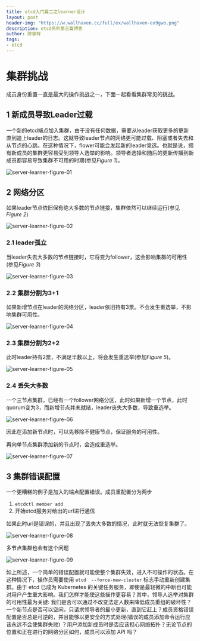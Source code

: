 ```yaml
---
title: etcd入门篇二之learner设计
layout: post
header-img: "https://w.wallhaven.cc/full/ex/wallhaven-ex9gwo.png"
description: etcd系列第三篇博客
author: 陈家辉
tags:
- etcd
---
```


# 集群挑战

成员身份重置一直是最大的操作挑战之一，下面一起看看集群常见的挑战。

## 1 新成员导致Leader过载

一个新的etcd端点加入集群，由于没有任何数据，需要从leader获取更多的更新直到追上leader的日志。这就导致leader节点的网络更可能过载、阻塞或者失去和从节点的心跳。在这种情况下，flower可能会发起新的leader竞选。也就是说，拥有新成员的集群更容易受到领导人选举的影响。领导者选择和随后的更新传播到新成员都容易导致集群不可用的时期(参见*Figure 1*)。

![server-learner-figure-01](https://cdn.jsdelivr.net/gh/CJH876492153/picture@main/server-learner-figure-01.png)

## 2 网络分区

如果leader节点依旧保有绝大多数的节点链接，集群依然可以继续运行(参见 *Figure 2*)

![server-learner-figure-02](https://cdn.jsdelivr.net/gh/CJH876492153/picture@main/server-learner-figure-02.png)

### 2.1 leader孤立

当leader失去大多数的节点链接时，它将变为follower，这会影响集群的可用性(参见*Figure 3*)

![server-learner-figure-03](https://cdn.jsdelivr.net/gh/CJH876492153/picture@main/server-learner-figure-03.png)

### 2.2 集群分割为3+1

如果新增节点在leader的网络分区，leader依旧持有3票。不会发生重选举，不影响集群可用性。

![server-learner-figure-04](https://cdn.jsdelivr.net/gh/CJH876492153/picture@main/server-learner-figure-04.png)

### 2.3 集群分割为2+2

此时leader持有2票，不满足半数以上，将会发生重选举(参加*Figure 5*)。

![server-learner-figure-05](https://cdn.jsdelivr.net/gh/CJH876492153/picture@main/server-learner-figure-05.png)

### 2.4 丢失大多数

一个三节点集群，已经有一个follower网络分区，此时如果新增一个节点，此时quorum变为3，而新增节点并未就绪，leader丧失大多数，导致重选举。

![server-learner-figure-06](https://cdn.jsdelivr.net/gh/CJH876492153/picture@main/server-learner-figure-06.png)

因此在添加新节点时，可以先移除不健康节点，保证服务的可用性。

再向单节点集群添加新的节点时，会造成重选举。

![server-learner-figure-07](https://cdn.jsdelivr.net/gh/CJH876492153/picture@main/server-learner-figure-07.png)

## 3 集群错误配置

一个更糟糕的例子是加入的端点配置错误。成员重配置分为两步

1. `etcdctl member add`
2. 开始etcd服务对给出的url进行通信

如果此时url是错误的，并且出现了丢失大多数的情况，此时就无法恢复集群了。

![server-learner-figure-08](https://cdn.jsdelivr.net/gh/CJH876492153/picture@main/server-learner-figure-08.png)

多节点集群也会有这个问题

![server-learner-figure-09](https://cdn.jsdelivr.net/gh/CJH876492153/picture@main/server-learner-figure-09.png)

如上所述，一个简单的错误配置就可能使整个集群失效，进入不可操作的状态。在这种情况下，操作员需要使用 `etcd  --force-new-cluster` 标志手动重新创建集群。由于 etcd 已成为 Kubernetes 的关键任务服务，即使是最轻微的中断也可能对用户产生重大影响。我们怎样才能使这些操作更容易？其中，领导人选举对集群的可用性最为关键: 我们是否可以通过不改变法定人数来降低成员重组的破坏性？一个新节点是否可以空闲，只请求领导者的最小更新，直到它赶上？成员资格错误配置是否总是可逆的，并且能够以更安全的方式处理(错误的成员添加命令运行应该永远不会使集群失败) ？用户添加新成员时是否应该担心网络拓扑？无论节点的位置和正在进行的网络分区如何，成员可以添加 API 吗？

